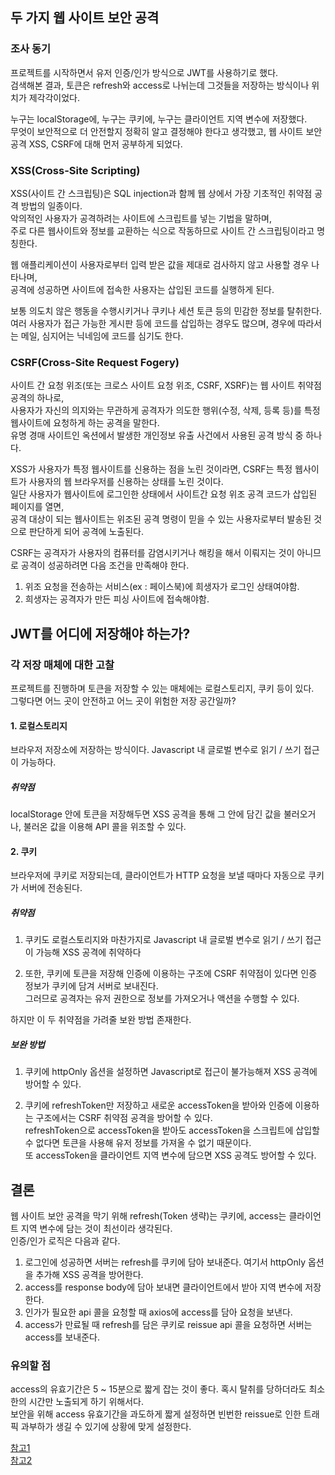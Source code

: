 ## 두 가지 웹 사이트 보안 공격
### 조사 동기
프로젝트를 시작하면서 유저 인증/인가 방식으로 JWT를 사용하기로 했다.   
검색해본 결과, 토큰은 refresh와 access로 나뉘는데 그것들을 저장하는 방식이나 위치가 제각각이었다.   

누구는 localStorage에, 누구는 쿠키에, 누구는 클라이언트 지역 변수에 저장했다.   
무엇이 보안적으로 더 안전할지 정확히 알고 결정해야 한다고 생각했고, 웹 사이트 보안 공격 XSS, CSRF에 대해 먼저 공부하게 되었다.   

### XSS(Cross-Site Scripting)
XSS(사이트 간 스크립팅)은 SQL injection과 함께 웹 상에서 가장 기초적인 취약점 공격 방법의 일종이다.   
악의적인 사용자가 공격하려는 사이트에 스크립트를 넣는 기법을 말하며,   
주로 다른 웹사이트와 정보를 교환하는 식으로 작동하므로 사이트 간 스크립팅이라고 명칭한다.   

웹 애플리케이션이 사용자로부터 입력 받은 값을 제대로 검사하지 않고 사용할 경우 나타나며,    
공격에 성공하면 사이트에 접속한 사용자는 삽입된 코드를 실행하게 된다.   

보통 의도치 않은 행동을 수행시키거나 쿠키나 세션 토큰 등의 민감한 정보를 탈취한다.   
여러 사용자가 접근 가능한 게시판 등에 코드를 삽입하는 경우도 많으며, 경우에 따라서는 메일, 심지어는 닉네임에 코드를 심기도 한다.   

### CSRF(Cross-Site Request Fogery)
사이트 간 요청 위조(또는 크로스 사이트 요청 위조, CSRF, XSRF)는 웹 사이트 취약점 공격의 하나로,    
사용자가 자신의 의지와는 무관하게 공격자가 의도한 행위(수정, 삭제, 등록 등)를 특정 웹사이트에 요청하게 하는 공격을 말한다.   
유명 경매 사이트인 옥션에서 발생한 개인정보 유출 사건에서 사용된 공격 방식 중 하나다.   
 
XSS가 사용자가 특정 웹사이트를 신용하는 점을 노린 것이라면, CSRF는 특정 웹사이트가 사용자의 웹 브라우저를 신용하는 상태를 노린 것이다.    
일단 사용자가 웹사이트에 로그인한 상태에서 사이트간 요청 위조 공격 코드가 삽입된 페이지를 열면,    
공격 대상이 되는 웹사이트는 위조된 공격 명령이 믿을 수 있는 사용자로부터 발송된 것으로 판단하게 되어 공격에 노출된다.   

CSRF는 공격자가 사용자의 컴퓨터를 감염시키거나 해킹을 해서 이뤄지는 것이 아니므로 공격이 성공하려면 다음 조건을 만족해야 한다.   
1. 위조 요청을 전송하는 서비스(ex : 페이스북)에 희생자가 로그인 상태여야함.   
2. 희생자는 공격자가 만든 피싱 사이트에 접속해야함.   

## JWT를 어디에 저장해야 하는가?
### 각 저장 매체에 대한 고찰
프로젝트를 진행하며 토큰을 저장할 수 있는 매체에는 로컬스토리지, 쿠키 등이 있다.   
그렇다면 어느 곳이 안전하고 어느 곳이 위험한 저장 공간일까?   

#### 1. 로컬스토리지
브라우저 저장소에 저장하는 방식이다. Javascript 내 글로벌 변수로 읽기 / 쓰기 접근이 가능하다.   

##### 취약점
localStorage 안에 토큰을 저장해두면 XSS 공격을 통해 그 안에 담긴 값을 불러오거나, 불러온 값을 이용해 API 콜을 위조할 수 있다.   

#### 2. 쿠키
브라우저에 쿠키로 저장되는데, 클라이언트가 HTTP 요청을 보낼 때마다 자동으로 쿠키가 서버에 전송된다.    

##### 취약점
1. 쿠키도 로컬스토리지와 마찬가지로 Javascript 내 글로벌 변수로 읽기 / 쓰기 접근이 가능해 XSS 공격에 취약하다   

2. 또한, 쿠키에 토큰을 저장해 인증에 이용하는 구조에 CSRF 취약점이 있다면 인증 정보가 쿠키에 담겨 서버로 보내진다.    
그러므로 공격자는 유저 권한으로 정보를 가져오거나 액션을 수행할 수 있다.   

하지만 이 두 취약점을 가려줄 보완 방법 존재한다.   

##### 보완 방법
1. 쿠키에 httpOnly 옵션을 설정하면 Javascript로 접근이 불가능해져 XSS 공격에 방어할 수 있다.   

2. 쿠키에 refreshToken만 저장하고 새로운 accessToken을 받아와 인증에 이용하는 구조에서는 CSRF 취약점 공격을 방어할 수 있다.   
refreshToken으로 accessToken을 받아도 accessToken을 스크립트에 삽입할 수 없다면 토큰을 사용해 유저 정보를 가져올 수 없기 때문이다.   
또 accessToken을 클라이언트 지역 변수에 담으면 XSS 공격도 방어할 수 있다.   

## 결론
웹 사이트 보안 공격을 막기 위해 refresh(Token 생략)는 쿠키에, access는 클라이언트 지역 변수에 담는 것이 최선이라 생각된다.   
인증/인가 로직은 다음과 같다.   

1. 로그인에 성공하면 서버는 refresh를 쿠키에 담아 보내준다. 여기서 httpOnly 옵션을 추가해 XSS 공격을 방어한다.   
2. access를 response body에 담아 보내면 클라이언트에서 받아 지역 변수에 저장한다.   
3. 인가가 필요한 api 콜을 요청할 때 axios에 access를 담아 요청을 보낸다.   
4. access가 만료될 때 refresh를 담은 쿠키로 reissue api 콜을 요청하면 서버는 access를 보내준다.   

### 유의할 점
access의 유효기간은 5 ~ 15분으로 짧게 잡는 것이 좋다. 혹시 탈취를 당하더라도 최소한의 시간만 노출되게 하기 위해서다.   
보안을 위해 access 유효기간을 과도하게 짧게 설정하면 빈번한 reissue로 인한 트래픽 과부하가 생길 수 있기에 상황에 맞게 설정한다.

[참고1](https://lucete1230-cyberpolice.tistory.com/23)   
[참고2](https://velog.io/@yaytomato/%ED%94%84%EB%A1%A0%ED%8A%B8%EC%97%90%EC%84%9C-%EC%95%88%EC%A0%84%ED%95%98%EA%B2%8C-%EB%A1%9C%EA%B7%B8%EC%9D%B8-%EC%B2%98%EB%A6%AC%ED%95%98%EA%B8%B0) 
